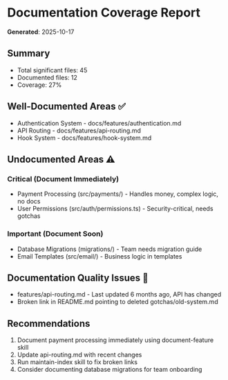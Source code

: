 # Documentation Coverage Report

**Generated**: 2025-10-17

## Summary
- Total significant files: 45
- Documented files: 12
- Coverage: 27%

## Well-Documented Areas ✅
- Authentication System - docs/features/authentication.md
- API Routing - docs/features/api-routing.md
- Hook System - docs/features/hook-system.md

## Undocumented Areas ⚠️

### Critical (Document Immediately)
- Payment Processing (src/payments/) - Handles money, complex logic, no docs
- User Permissions (src/auth/permissions.ts) - Security-critical, needs gotchas

### Important (Document Soon)
- Database Migrations (migrations/) - Team needs migration guide
- Email Templates (src/email/) - Business logic in templates

## Documentation Quality Issues 🔧
- features/api-routing.md - Last updated 6 months ago, API has changed
- Broken link in README.md pointing to deleted gotchas/old-system.md

## Recommendations
1. Document payment processing immediately using document-feature skill
2. Update api-routing.md with recent changes
3. Run maintain-index skill to fix broken links
4. Consider documenting database migrations for team onboarding

